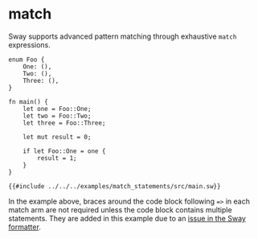 # match

Sway supports advanced pattern matching through exhaustive `match` expressions.

```sway
enum Foo {
    One: (),
    Two: (),
    Three: (),
}

fn main() {
    let one = Foo::One;
    let two = Foo::Two;
    let three = Foo::Three;

    let mut result = 0;
    
    if let Foo::One = one {
        result = 1;
    }
}
```

```sway
{{#include ../../../examples/match_statements/src/main.sw}}
```

In the example above, braces around the code block following `=>` in each match arm are not required unless the code block contains multiple statements. They are added in this example due to an [issue in the Sway formatter](https://github.com/FuelLabs/sway/issues/604).
